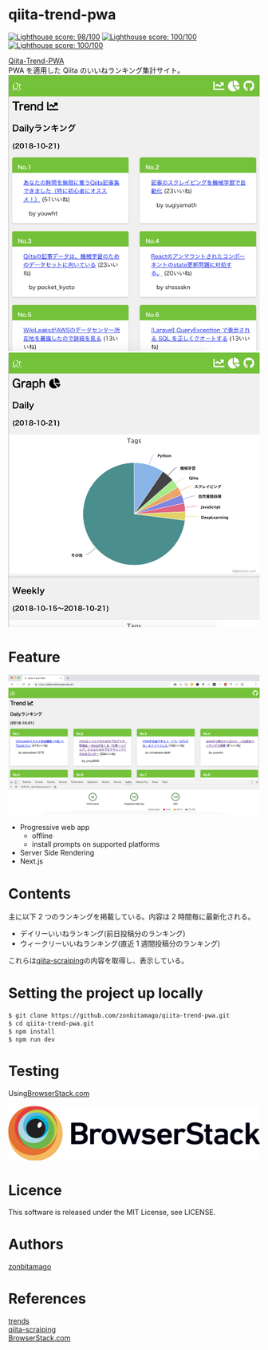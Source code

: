 # qiita-trend-pwa

[![Lighthouse score: 98/100](https://lighthouse-badge.appspot.com/?score=98&category=Performance)](https://github.com/ebidel/lighthouse-badge)
[![Lighthouse score: 100/100](https://lighthouse-badge.appspot.com/?score=100&category=PWA)](https://github.com/ebidel/lighthouse-badge)
[![Lighthouse score: 100/100](https://lighthouse-badge.appspot.com/?score=100&category=SEO)](https://github.com/ebidel/lighthouse-badge)

[Qiita-Trend-PWA](https://qiita-trend-pwa.now.sh/)<br>
PWA を適用した Qiita のいいねランキング集計サイト。<br>
![screenshot1](static/screen_shot1.png)
![screenshot2](static/screen_shot2.png)

# Feature

![lighthouse-score](static/lighthouse-score.png)

- Progressive web app
  - offline
  - install prompts on supported platforms
- Server Side Rendering
- Next.js

# Contents

主に以下 2 つのランキングを掲載している。内容は 2 時間毎に最新化される。

- デイリーいいねランキング(前日投稿分のランキング)
- ウィークリーいいねランキング(直近 1 週間投稿分のランキング)

これらは[qiita-scraiping](https://github.com/zonbitamago/qiita-scraiping)の内容を取得し、表示している。

# Setting the project up locally

```
$ git clone https://github.com/zonbitamago/qiita-trend-pwa.git
$ cd qiita-trend-pwa.git
$ npm install
$ npm run dev
```

# Testing

Using[BrowserStack.com](https://www.browserstack.com)<br><br>
![BrowserStack](Browserstack-logo@2x.png)

# Licence

This software is released under the MIT License, see LICENSE.

# Authors

[zonbitamago](https://github.com/zonbitamago)

# References

[trends](https://github.com/hanford/trends)<br>
[qiita-scraiping](https://github.com/zonbitamago/qiita-scraiping)<br>
[BrowserStack.com](https://www.browserstack.com)
